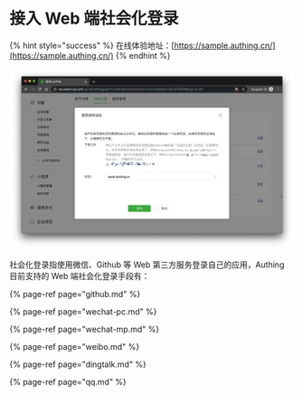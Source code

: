 # 接入 Web 端社会化登录

{% hint style="success" %}
在线体验地址：[https://sample.authing.cn/](https://sample.authing.cn/)
{% endhint %}

![](../../.gitbook/assets/image%20%28503%29.png)

社会化登录指使用微信、Github 等 Web 第三方服务登录自己的应用，Authing 目前支持的 Web 端社会化登录手段有：

{% page-ref page="github.md" %}

{% page-ref page="wechat-pc.md" %}

{% page-ref page="wechat-mp.md" %}

{% page-ref page="weibo.md" %}

{% page-ref page="dingtalk.md" %}

{% page-ref page="qq.md" %}



